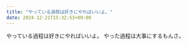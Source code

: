 ```yaml
---
title: "やっている過程は好きにやればいいよ。"
date: 2024-12-21T15:32:53+09:00
---
```

やっている過程は好きにやればいいよ。
やった過程は大事にするもんさ。
